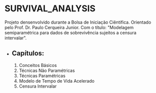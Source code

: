 # SURVIVAL_ANALYSIS
Projeto densenvolvido durante a Bolsa de Iniciação Ciêntifica. Orientado pelo Prof. Dr. Paulo Cerqueira Junior. Com o título: "Modelagem semiparamétrica para dados de sobrevivência sujeitos a censura intervalar".

* ## Capítulos:
  1. Conceitos Básicos
  2. Técnicas Não Paramétricas
  3. Técnicas Paramétricas
  4. Modelo de Tempo de Vida Acelerado
  5. Censura Intervalar
